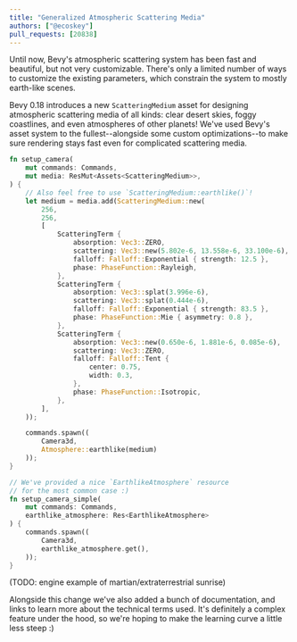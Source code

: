 ```yaml
---
title: "Generalized Atmospheric Scattering Media"
authors: ["@ecoskey"]
pull_requests: [20838]
---
```


Until now, Bevy's atmospheric scattering system has been fast and beautiful, but
not very customizable. There's only a limited number of ways to customize the
existing parameters, which constrain the system to mostly earth-like scenes.

Bevy 0.18 introduces a new `ScatteringMedium` asset for designing atmospheric
scattering media of all kinds: clear desert skies, foggy coastlines, and
even atmospheres of other planets! We've used Bevy's asset system to the
fullest--alongside some custom optimizations--to make sure rendering stays
fast even for complicated scattering media.

```rust
fn setup_camera(
    mut commands: Commands,
    mut media: ResMut<Assets<ScatteringMedium>>,
) {
    // Also feel free to use `ScatteringMedium::earthlike()`!
    let medium = media.add(ScatteringMedium::new(
        256,
        256,
        [
            ScatteringTerm {
                absorption: Vec3::ZERO,
                scattering: Vec3::new(5.802e-6, 13.558e-6, 33.100e-6),
                falloff: Falloff::Exponential { strength: 12.5 },
                phase: PhaseFunction::Rayleigh,
            },
            ScatteringTerm {
                absorption: Vec3::splat(3.996e-6),
                scattering: Vec3::splat(0.444e-6),
                falloff: Falloff::Exponential { strength: 83.5 },
                phase: PhaseFunction::Mie { asymmetry: 0.8 },
            },
            ScatteringTerm {
                absorption: Vec3::new(0.650e-6, 1.881e-6, 0.085e-6),
                scattering: Vec3::ZERO,
                falloff: Falloff::Tent {
                    center: 0.75,
                    width: 0.3,
                },
                phase: PhaseFunction::Isotropic,
            },
        ],
    ));

    commands.spawn((
        Camera3d,
        Atmosphere::earthlike(medium)
    ));
}

// We've provided a nice `EarthlikeAtmosphere` resource
// for the most common case :)
fn setup_camera_simple(
    mut commands: Commands,
    earthlike_atmosphere: Res<EarthlikeAtmosphere>
) {
    commands.spawn((
        Camera3d,
        earthlike_atmosphere.get(),
    ));
}
```

(TODO: engine example of martian/extraterrestrial sunrise)

Alongside this change we've also added a bunch of documentation, and links to
learn more about the technical terms used. It's definitely a complex feature
under the hood, so we're hoping to make the learning curve a little less steep :)
